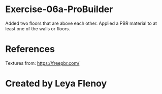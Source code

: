 # Exercise-06a-ProBuilder

Added two floors that are above each other. Applied a PBR material to at least one of the walls or floors.
# References

Textures from: https://freepbr.com/

# Created by Leya Flenoy
